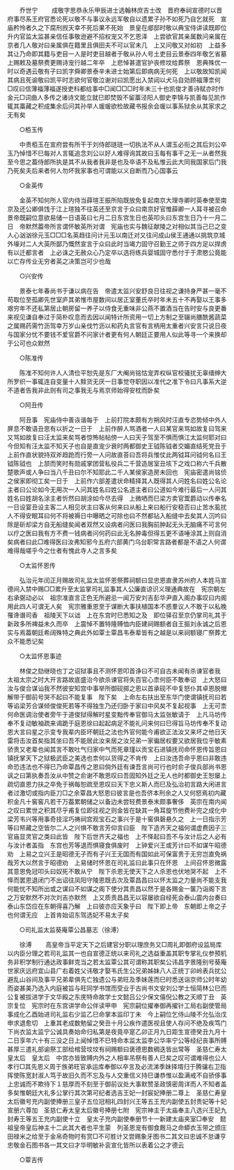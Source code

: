 <!-- { "loadSidebar": true } -->
　　乔世宁 
　　成敬字思恭永乐甲辰进士选翰林庶吉士改　晋府奉祠宣德时以晋府事尽系王府官悉论死以敬不与事议永远军敬自以遗累子孙不如死乃自乞就死　宣庙矜怜者久之下腐刑觊天幸不死后果不死始　景皇在郕邸时敬以典宝侍讲读既即位升内官监太监甚亲信任事敬逊避不招权宠又不乞恩泽　上尝欲官其亲属数问亲属在京者几人敬对曰亲属俱在籍里且俱田夫不可以官未几　上又问敬又对如初　上益多其让乃命即其籍与吏目一人是时吏目越者于敬从孙人号土吏目云景泰四年敬乞省墓　上赐敕及墓祭费更赐诗宠行越二年卒　上悲悼甚遣官护丧修坟给葬祭　恩典殊优一时以奇遇云敬有子曰凯字舜卿景泰辛未进士始第后即病病无何死　上以敬故知凯闻其病且死谕敬曰凯平时志欲何官敬泣谢对曰凯愿出入禁闼以犬马自効顾福薄柰何　□叹曰信薄福薄福遂授吏科都给事中□闻□□□时年未三十也凯俊才善诗赋亦时作金元□词曲人多传之诸诗文能立就巳即焚毁不留藁泾阳人御史李锦与凯善每见凯作辄其藁藏之积成集余后问其孙举人瑗瑗欲检故藏书报余会瑗以事系狱余从其家求之无有矣 

　　○栢玉传 

　　中贵栢玉在宣府尝有所干于刘侍郎琏琏一切执法不从人谓玉必衔之其后刘公卒玉乃悼惜不巳每对人言辄追念刘公以好人难得询其故曰玉每有事干之无一从者然我至今思之葢侍郎所执是其不从我者我非是也及卒语不及私惟云此大同我国家后门我乃死矣夫后来者何人勿坏我家事也可谓能以义自断而乃心国事云 

　　○金英传 

　　金英不知何所人官内侍当薛瑄王振所陷既放免复起南京大理寺卿时英奉使至南京及还公卿俱饯于江上瑄独不往英还至京言于众曰南京好官惟薛卿一人耳寻被召命　景帝既嗣位意欲易储一日语英曰七月二日东宫生日也英叩头曰东宫生日乃十一月二日　帝默然葢帝所言谓怀敏英所对谓　宪庙也实与魏征献陵之对相似其当己巳之变人心汹汹徐元玉□□□名英趋往问计元玉以南迁对又往问成山侯王通通以挑筑京城外壕对二人大英所鄙乃慨然宣言于众曰此时当竭力固守召勤王之师于四方足以捍虏有以迁都言者　上必诛之无赦众心乃定卒以选将练兵婴城固守悉付于于肃愍公竟能以亡存传业无穷者英之决策岂可少也哉 

　　○兴安传 

　　景泰七年春尚书于谦以病在告　帝遣太监兴安舒良日往视之谦持身严甚一毫不苟取位至孤卿先世室庐其弟惟市屋数间以居正室董氏卒时年未五十不再娶以王事多艰穷年不还私第居止朝房留一养子以侍食无重味非公燕不置酒当在告时安与良更番来视见谦自奉过于简朴叹息而去因以闻特计所资用一切上方制之至辍尚膳酰酱蔬菜之属赐药需竹沥驾幸万岁山亲伐竹沥以和药丸言官有言柄用太重者兴安言只说日夜与国家分忧不要钱不爱官爵不问家计者更有何人朝廷正要用人似此等寻一个来换却于公可也众默然 

　　○陈准传 

　　陈准不知何许人人清俭平恕先是东厂大阉尚铭怙宠弄权纵官校骚扰无辜缙绅大所罗织一事辄连自变量十人黩货无厌一日事觉夺职因以准代之准下令曰凡事系大逆不道者告我非此则有司之事我无与焉京师始得安枕而卧矣 

　　○阿丑传 

　　阿丑事　宪庙侍中善诙谐每于　上前打院本颇有方朔风时汪直专恣势倾中外人屏息不敢语丑思有以折之一日于　上前作醉人骂酒者一人曰某官来骂如故复曰驾来又骂如故复曰汪太监来矣骂者惊怖帖帖傍一人曰天子驾至不惧而惧江太监何耶对曰今但知有汪太监不知天子也自是直宠少衰时两都御史王钺陈钺者交媚直结死党丑于　上前作直状貌持双斧趋跄而行旁一人问故直荅曰吾将兵惟仗此两钺耳问钺何名曰王钺陈钺也　上颔而笑时有勋戚掌团营私役兵二千营造居室丑垓下之戏口称六千兵散楚歌声或人争曰当八千丑曰尔不知耶此二千人某侯家造房未回也　宪庙密遣尚铭侦之侯家即彻工矣一日于　上前作六部差遣状命精择其人既得其人问姓名曰姓公名论主者曰公论如今无用次一人问其姓名曰姓公名道主者曰公道如今难行最后一人问其姓名曰姓胡名涂主者忻然曰胡涂如今尽去得　上微哂而巳梁方卖官鬻爵动以传奉名一日设宴丑设主客二人相见状主曰客从何来曰从船上来曰船行安稳否曰止苦水虱扰人不得安眠耳曰何不将被褥日中曝晒之可除也曰不然都钻入船缝中去矣其人沉吟曰除是斫却梁方自无船缝矣闻者双然又设病者问医曰我胸前肿起无头无脑痛不可言何以疗之医曰我有方不费一钱病者问何药曰此无名肿毒但得五更不语唾涂其上则自消矣病者曰此□难得医曰汝弗知邪今五府六部黄门乌台职常言路者都是不语之人何谓难得哉嗟乎今之仕者有愧此寺人之言多矣 

　　○太监怀恩传 

　　弘治元年闰正月赐故司礼监太监怀恩祭葬祠额曰显忠恩直隶苏州府人本姓马宣德间入禁中赐□□累升至太监掌司礼监事其人公廉直谅识义理通典故在　宪宗朝左右承弼动必以　祖宗准直言正色无所避忌一闻万安刘吉彭华尹直入阁办事叹曰内阁用此四人可谓无人矣　宪宗雅重恩至于谋断大事扶植国本不惑羣议人不敢于以私晚罹谗谮司香　祖陵天下以诎　上在东宫时巳悉知之及　即位驿召至京仍掌司礼其于新政多所裨益未久而卒　上震悼不置特隆赙恤内臣建祠赐额者自王振刘永诚之后恩实与焉葢朝廷希阔殊特之典此外如覃士覃昌韦泰辈皆有之越是以来祠额寝广祭葬尤众不能悉记矣 

　　○太监怀恩事迹 

　　林俊之劾继晓也丁之诏狱事且不测怀恩叩首诤曰不可自古未闻有杀谏官者我　太祖太宗之时大开言路故底盛治今欲杀谏官将失百官心柰何臣不敢奉诏　上大怒曰汝与俊合谋讪我不然彼安知宫中事举所御砚掷之恩以首承砚不中复怒仆其卓恩脱帽解带于御前号哭不起曰不能复事　陛下矣　上命左右扶出至东华门使谓镇抚司曰若等谄梁芳合谋倾俊俊死若等不得独生乃还归卧于家曰中风矣不复起视事　上无可柰何命医调治使者旁午于道俊狱得解时星变黜传奉官御马太监张敏请于　上凡马坊传奉不复动敏袖疏来谒跪于庭恩徐曰起起病足不能礼问来何曰巳得旨马坊传奉不复动恩大言曰星之示变专我辈内臣坏朝廷之法也外官何能今甫欲正法汝又来坏之他日天雷将击汝首矣指其坐曰吾不能居此汝来居之汝兄弟一家徧居权要又欲居我位乎敏素骄贵又老辈也闻其言不敢吐气归家中气而死章瑾以贡宝石进镇抚司命怀恩传旨恩曰镇抚掌天下之狱极武臣之美选也柰何以货得之不肯传　上曰汝违吾命乎恩曰非敢违命恐违法也不得巳乃命覃昌传之恩曰倘外廷有谏吾言尚可行也时俞子俊兵部尚书恩讽之曰第执奏吾汝从中赞之俞谢不敢恩叹曰吾固知外廷之无人也时都御史王恕屡上疏切直恩力扶之卒免于祸每恕疏至恩叹曰天下忠义斯人而巳及弘治初言路大闲进言者过激切或指内臣刀□之余覃昌大怒恩曰彼言是也吾侪本刑余之人又何怒焉初内藏积金凡十窖窖凡若干万葢累朝储之以备边未尝轻费景泰末颇事奢侈　英宗在南内闻之叹曰累世之积其尽乎甫复位即往视之则金皆在缺其一角耳旋节他费补完之成化中梁芳韦兴等用事奇技淫巧祷祠宫观宝石之事兴于是十窖俱磬悬久之　上一日指示芳等曰帑藏之空皆尔二人之兴惧不敢言芳仰言曰臣　陛下造齐天之福何谓虚费因子三官庙显灵官之类曰此皆　陛下后世齐天之福也　上不怿起曰吾不与汝计后之人必有与汝计者盖指　东宫也芳等退而惧寝食俱废时　上钟爱兴王或芳计曰不如谋午昭德劝　上易之立兴王是昭德无子而有子兴王无国而有国如此可保富贵于无穷岂直免祸哉芳大以然言于昭德劝　上易储时怀恩在司礼监曰此事只在怀恩　上间召怀恩微露其意恩免冠叩头曰奴死不敢从宁　陛下杀恩无使天下之人杀恩也伏地哭不起　上不怿而罢恩退闭门不出诏往凤阳守陵恩既去次及覃昌昌曰以怀太监之力量尚不能支我何能忧不知所出或之谋曰不如谋之阁下使分其责昌以然于是各赐金一箧乃诣阁下言之万安默然不对次刘吉亦默然　上又质责昌昌无以容屡欲自经死会泰山震内台奏曰泰山东岱应在东朝得喜乃解　上曰彼亦应天象乎曰　陛下即上帝　东朝即上帝之子也何谓无应　上首肯始诏东驾选妃不易太子矣 

　　○司礼监太监葵庵覃公昌墓志（徐溥） 

　　徐溥 
　　高皇帝当平定天下之后建官分职以理庶务又□周礼即御府设监局库以内臣分理之若司礼监其一也自宣德正统以来司礼之选益重盖其职专掌礼仪参预机务非积学制行通达政事鲜克当之若太监覃公其可谓称其职矣公讳昌字景隆别号葵庵世家庆远府宜山县广右着姓父讳敬才娶韦氏生公兄弟姊妹八人正统丁卯岭表兵扰公避乱山谷间及事平兄弟辈俱先亡独遗公与弟旺及季妹莲而巳时悉送诣京师公时年幼而姿甚美乃选入内庭被旨与旺同学书馆而受业于古尚书文安刘公学士恒简林公巳而公复被拔进学于文华殿之东庑特命故学士文懿吕公少保文僖倪公教之天顺丁丑　英宗复位　宪宗时在东宫讲学命公伴读甲申　宪宗嗣位擢奉御再擢针工局右副使管局事成化乙酉始进司礼监右少监乙巳命掌本监印丁未　今上嗣位乞侍山陵不允弘治戊申求退愈切　上重其老成数勉留之癸丑十月公疾作遣医视且使人存问不绝及疾笃门下尚衣监太监宁公诚具奏始命归私第是夜竟卒寔乙卯正月九日距生宣德癸丑九月十二日享年六十有三没之日上闻悼惜不巳特命本监太监李公华率宁公等经纪丧事所赙甚厚三遣礼部谕祭工部给棺营坟坟有祠赐额曰褒德恩数稠迭皆出常等　圣慈仁寿太皇太后　皇太后　中宫亦皆致赙内外之人相率吊祭有善人巳矣之叹可谓难得也公人孝行□其先恩义周于族弟旺官承运库奉御以卒言及必流涕季妹择壻归于腾骧右卫指挥使陈宽封淑人笃于故旧久而不忘及与人交重信义持巳谦恭惟以盈满戒不自骄侈事上忠诚而不欺待下１慈厚而不刻至于御前议处大事默赞圣政慎密周详而人不知者盖多矣惟朝廷大礼多公掌行其次第可纪者选吉王妃一封宸妃捧册二尊上　圣慈仁寿皇太后徽号充内副使捧册三皇子五位冠相礼四封兴王等五王充内副使五封贵妃等十妃宣册六尊加　圣慈仁寿太皇太后徽号捧册七附　宪宗神主于太庙奉主八选兴王妃九封寿王等五王充内副使十立　皇太子充内副使奉册节十一新建太庙夹室□奉安　懿祖皇帝皇后神主十二此其大者也平生蒙　列圣恩宠有御食厩马之命蟒衣玉带之颁庄田禄米之给至于金帛奇物时有赏□不可胜计又尝赐象牙图书二其文曰忠诚不怠谦亨忠敬金石图书各一其文曰才华明敏补衮宣化皆所以表着公之才德云 

　　○覃吉传 

